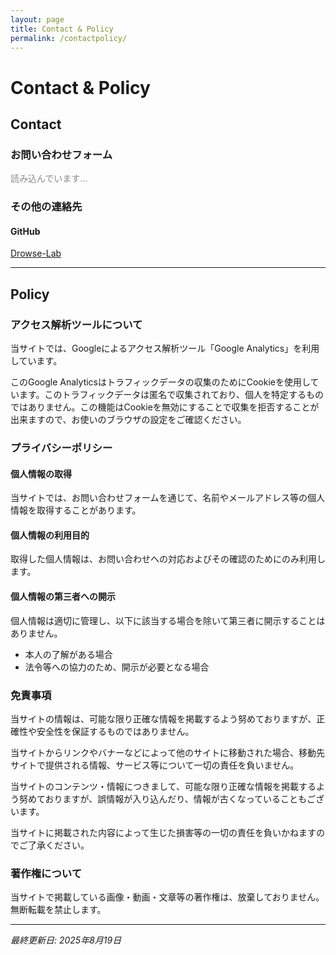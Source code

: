 ```yaml
---
layout: page
title: Contact & Policy
permalink: /contactpolicy/
---
```


# Contact & Policy

## Contact

### お問い合わせフォーム
<div id="contact-form-container">
  <p style="color: #888;">読み込んでいます…</p>
</div>

<script>
// Google Forms埋め込み例（実際のフォームIDに置き換えてください）
// document.addEventListener('DOMContentLoaded', function() {
  // var container = document.getElementById('contact-form-container');
  // ここにGoogle Formsまたは他のフォームサービスの埋め込みコードを追加
  // 例: container.innerHTML = '<iframe src="YOUR_FORM_URL" width="100%" height="500" frameborder="0">読み込み中...</iframe>';
// });
</script>

### その他の連絡先

<!-- #### Email
[contact@drowse-lab.io](mailto:contact@drowse-lab.io) -->

#### GitHub
[Drowse-Lab](https://github.com/Drowse-Lab/Drowse-Lab)

<!-- #### Twitter/X
[@drowse_lab](https://twitter.com/drowse_lab) -->

---

## Policy

### アクセス解析ツールについて

当サイトでは、Googleによるアクセス解析ツール「Google Analytics」を利用しています。

このGoogle Analyticsはトラフィックデータの収集のためにCookieを使用しています。このトラフィックデータは匿名で収集されており、個人を特定するものではありません。この機能はCookieを無効にすることで収集を拒否することが出来ますので、お使いのブラウザの設定をご確認ください。

<!-- この規約に関して、詳しくは[こちら](https://marketingplatform.google.com/about/analytics/terms/jp/)、または[こちら](https://policies.google.com/technologies/partner-sites?hl=ja)をクリックしてください。 -->

### プライバシーポリシー

#### 個人情報の取得
当サイトでは、お問い合わせフォームを通じて、名前やメールアドレス等の個人情報を取得することがあります。

#### 個人情報の利用目的
取得した個人情報は、お問い合わせへの対応およびその確認のためにのみ利用します。

#### 個人情報の第三者への開示
個人情報は適切に管理し、以下に該当する場合を除いて第三者に開示することはありません。
- 本人の了解がある場合
- 法令等への協力のため、開示が必要となる場合

### 免責事項

当サイトの情報は、可能な限り正確な情報を掲載するよう努めておりますが、正確性や安全性を保証するものではありません。

当サイトからリンクやバナーなどによって他のサイトに移動された場合、移動先サイトで提供される情報、サービス等について一切の責任を負いません。

当サイトのコンテンツ・情報につきまして、可能な限り正確な情報を掲載するよう努めておりますが、誤情報が入り込んだり、情報が古くなっていることもございます。

当サイトに掲載された内容によって生じた損害等の一切の責任を負いかねますのでご了承ください。

### 著作権について

当サイトで掲載している画像・動画・文章等の著作権は、放棄しておりません。無断転載を禁止します。

---

*最終更新日: 2025年8月19日*